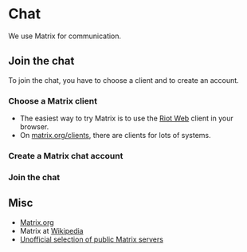 # Chat

We use Matrix for communication.

## Join the chat

To join the chat, you have to choose a client and to create an account.

### Choose a Matrix client

* The easiest way to try Matrix is to use the [Riot Web](https://about.riot.im/) client in your browser.
* On [matrix.org/clients](https://matrix.org/clients/), there are clients for lots of systems.

### Create a Matrix chat account


### Join the chat


## Misc

* [Matrix.org](https://matrix.org/)
* Matrix at [Wikipedia](https://en.wikipedia.org/wiki/Matrix_(protocol))
* [Unofficial selection of public Matrix servers](https://www.hello-matrix.net/public_servers.php)
